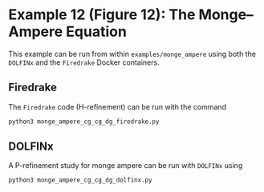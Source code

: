 # Example 12 (Figure 12): The Monge–Ampere Equation

This example can be run from within `examples/monge_ampere` using both the `DOLFINx` and the `Firedrake` Docker containers.

## Firedrake
The `Firedrake` code (H-refinement) can be run with the command

```bash
python3 monge_ampere_cg_cg_dg_firedrake.py
```

## DOLFINx
A P-refinement study for monge ampere can be run with `DOLFINx` using

```bash
python3 monge_ampere_cg_cg_dg_dolfinx.py
```
